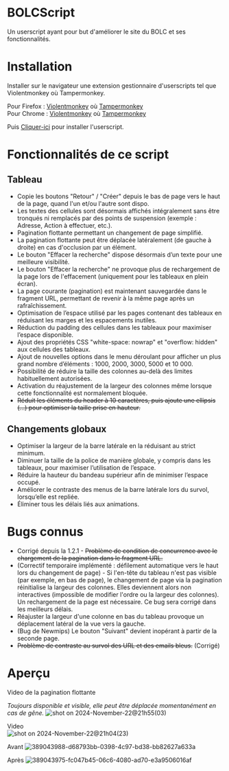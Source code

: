 # BOLCScript
Un userscript ayant pour but d'améliorer le site du BOLC et ses fonctionnalités.

# Installation

Installer sur le navigateur une extension gestionnaire d'userscripts tel que Violentmonkey où Tampermonkey.  

Pour Firefox : [Violentmonkey](https://addons.mozilla.org/fr/firefox/addon/violentmonkey/) où [Tampermonkey](https://addons.mozilla.org/fr/firefox/addon/tampermonkey/)  
Pour Chrome : [Violentmonkey](https://chromewebstore.google.com/detail/violentmonkey/jinjaccalgkegednnccohejagnlnfdag) où [Tampermonkey](https://chromewebstore.google.com/detail/tampermonkey/dhdgffkkebhmkfjojejmpbldmpobfkfo?hl=fr&pli=1)  

Puis [Cliquer-ici](https://raw.githubusercontent.com/emmausconnect/BOLC_Userscript/refs/heads/main/BOLC_Userscript.user.js) pour installer l'userscript. 


# Fonctionnalités de ce script 

## Tableau
  - Copie les boutons "Retour" / "Créer" depuis le bas de page vers le haut de la page, quand l'un et/ou l'autre sont dispo.
  - Les textes des cellules sont désormais affichés intégralement sans être tronqués ni remplacés par des points de suspension (exemple : Adresse, Action à effectuer, etc.).
  - Pagination flottante permettant un changement de page simplifié.
  - La pagination flottante peut être déplacée latéralement (de gauche à droite) en cas d'occlusion par un élément.
  - Le bouton "Effacer la recherche" dispose désormais d’un texte pour une meilleure visibilité.
  - Le bouton "Effacer la recherche" ne provoque plus de rechargement de la page lors de l'effacement (uniquement pour les tableaux en plein écran).
  - La page courante (pagination) est maintenant sauvegardée dans le fragment URL, permettant de revenir à la même page après un rafraîchissement.
  - Optimisation de l’espace utilisé par les pages contenant des tableaux en réduisant les marges et les espacements inutiles.
  - Réduction du padding des cellules dans les tableaux pour maximiser l’espace disponible.
  - Ajout des propriétés CSS "white-space: nowrap" et "overflow: hidden" aux cellules des tableaux.
  - Ajout de nouvelles options dans le menu déroulant pour afficher un plus grand nombre d’éléments : 1000, 2000, 3000, 5000 et 10 000.
  - Possibilité de réduire la taille des colonnes au-delà des limites habituellement autorisées.
  - Activation du réajustement de la largeur des colonnes même lorsque cette fonctionnalité est normalement bloquée.
  - ~~Réduit les éléments du header à 10 caractères, puis ajoute une ellipsis (…) pour optimiser la taille prise en hauteur.~~  

## Changements globaux
- Optimiser la largeur de la barre latérale en la réduisant au strict minimum.
- Diminuer la taille de la police de manière globale, y compris dans les tableaux, pour maximiser l’utilisation de l’espace.
- Réduire la hauteur du bandeau supérieur afin de minimiser l’espace occupé.
- Améliorer le contraste des menus de la barre latérale lors du survol, lorsqu’elle est repliée.
- Éliminer tous les délais liés aux animations.

# Bugs connus
  - Corrigé depuis la 1.2.1 - ~~Problème de condition de concurrence avec le chargement de la pagination dans le fragment URL.~~  
  - (Correctif temporaire implémenté : défilement automatique vers le haut lors du changement de page) - Si l'en-tête du tableau n'est pas visible (par exemple, en bas de page), le changement de page via la pagination réinitialise la largeur des colonnes. Elles deviennent alors non interactives (impossible de modifier l'ordre ou la largeur des colonnes). Un rechargement de la page est nécessaire. Ce bug sera corrigé dans les meilleurs délais.  
  - Réajuster la largeur d'une colonne en bas du tableau provoque un déplacement latéral de la vue vers la gauche.  
  - (Bug de Newmips) Le bouton "Suivant" devient inopérant à partir de la seconde page.  
  - ~~Problème de contraste au survol des URL et des emails bleus.~~ (Corrigé)

# Aperçu

Video de la pagination flottante

_Toujours disponible et visible, elle peut être déplacée momentanément en cas de gêne._
![shot on 2024-November-22@21h55(03)](https://github.com/user-attachments/assets/0f54edca-f2ba-410a-9801-eb23989df28d)


Video  
![shot on 2024-November-22@21h04(23)](https://github.com/user-attachments/assets/567cf31a-3e81-49b3-a41b-23fa385b0549)  


Avant 
![389043988-d68793bb-0398-4c97-bd38-bb82627a633a](https://github.com/user-attachments/assets/67bc46d6-5f7f-4b69-af9d-528aa8fe0e57)


Après
![389043975-fc047b45-06c6-4080-ad70-e3a9506016af](https://github.com/user-attachments/assets/ddbcfd85-1dd1-4a21-86d8-e7f1ea2933b8)



